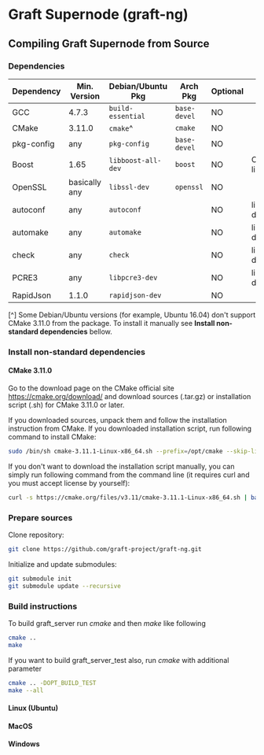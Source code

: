 # Graft Supernode (graft-ng)

## Compiling Graft Supernode from Source

### Dependencies

| Dependency     | Min. Version  | Debian/Ubuntu Pkg  | Arch Pkg       | Optional | Purpose          |
| -------------- | ------------- | ------------------ | -------------- | -------- | ---------------- |
| GCC            | 4.7.3         | `build-essential`  | `base-devel`   | NO       |                  |
| CMake          | 3.11.0        | `cmake`^           | `cmake`        | NO       |                  |
| pkg-config     | any           | `pkg-config`       | `base-devel`   | NO       |                  |
| Boost          | 1.65          | `libboost-all-dev` | `boost`        | NO       | C++ libraries    |
| OpenSSL        | basically any | `libssl-dev`       | `openssl`      | NO       |                  |
| autoconf       | any           | `autoconf`         |                | NO       | libr3 dependency |
| automake       | any           | `automake`         |                | NO       | libr3 dependency |
| check          | any           | `check`            |                | NO       | libr3 dependency |
| PCRE3          | any           | `libpcre3-dev`     |                | NO       | libr3 dependency |
| RapidJson      | 1.1.0         | `rapidjson-dev`    |                | NO       |                  |

[^] Some Debian/Ubuntu versions (for example, Ubuntu 16.04) don't support CMake 3.11.0 from the package. To install it manually see **Install non-standard dependencies** bellow.

### Install non-standard dependencies

#### CMake 3.11.0
Go to the download page on the CMake official site https://cmake.org/download/ and download sources (.tar.gz) or installation script (.sh) for CMake 3.11.0 or later.

If you downloaded sources, unpack them and follow the installation instruction from CMake. If you downloaded installation script, run following command to install CMake:

```bash
sudo /bin/sh cmake-3.11.1-Linux-x86_64.sh --prefix=/opt/cmake --skip-license
```

If you don't want to download the installation script manually, you can simply run following command from the command line (it requires curl and you must accept license by yourself):

```bash
curl -s https://cmake.org/files/v3.11/cmake-3.11.1-Linux-x86_64.sh | bash -e
```
### Prepare sources

Clone repository:

```bash
git clone https://github.com/graft-project/graft-ng.git
```
Initialize and update submodules:

```bash
git submodule init
git submodule update --recursive
```

### Build instructions

To build graft_server run *cmake* and then *make* like following

```bash
cmake ..
make
```

If you want to build graft_server_test also, run *cmake* with additional parameter

```bash
cmake .. -DOPT_BUILD_TEST
make --all
```

#### Linux (Ubuntu)
#### MacOS
#### Windows
